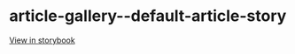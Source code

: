 # article-gallery--default-article-story

[View in storybook](https://raw.githack.com/Independent-Digital-News-and-Media-Ltd/standard-pwamp-sb/PR-720-sb/index.html?path=/story/article-gallery--default-article-story)